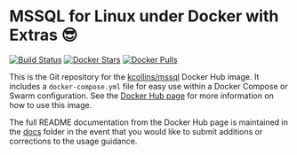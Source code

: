 # MSSQL for Linux under Docker with Extras 😎

[![Build Status](https://travis-ci.org/thirdgen88/mssql-docker.svg?branch=master)](https://travis-ci.org/thirdgen88/mssql-docker)
[![Docker Stars](https://img.shields.io/docker/stars/kcollins/mssql.svg)](https://hub.docker.com/r/kcollins/mssql)
[![Docker Pulls](https://img.shields.io/docker/pulls/kcollins/mssql.svg)](https://hub.docker.com/r/kcollins/mssql)

This is the Git repository for the [kcollins/mssql](http://hub.docker.com/r/kcollins/mssql) Docker Hub image.  It includes a `docker-compose.yml` file for easy use within a Docker Compose or Swarm configuration.  See the [Docker Hub page](http://hub.docker.com/r/kcollins/mssql) for more information on how to use this image.

The full README documentation from the Docker Hub page is maintained in the [docs](docs) folder in the event that you would like to submit additions or corrections to the usage guidance.